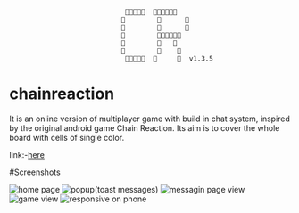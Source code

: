 
                                     
                                               
                                              
                                          
                                              
                                              
                                          v1.3.5
                                                

# chainreaction
It is an online version of multiplayer game with build in chat system, inspired by the original android game Chain Reaction. Its aim is to cover the whole board with cells of single color.

link:-<a href="https://onlinechainreaction.herokuapp.com" target="_Blank">here</a>

#Screenshots


![home page](https://raw.githubusercontent.com/thomas154/chainreaction/master/scrots/home.png)
![popup(toast messages)](https://raw.githubusercontent.com/thomas154/chainreaction/master/scrots/initial.png)
![messagin page view](https://raw.githubusercontent.com/thomas154/chainreaction/master/scrots/messenger.png)
![game view](https://raw.githubusercontent.com/thomas154/chainreaction/master/scrots/game.png)
![responsive on phone](https://raw.githubusercontent.com/thomas154/chainreaction/master/scrots/mobgame.png)
